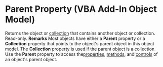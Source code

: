 
# Parent Property (VBA Add-In Object Model)



Returns the object or [collection](b8bdf64f-5920-1ae9-16d0-b26d09524a30.md) that contains another object or collection. Read-only.
 **Remarks**
Most objects have either a  **Parent** property or a **Collection** property that points to the object's parent object in this object model. The **Collection** property is used if the parent object is a collection.
Use the  **Parent** property to access the[properties](b8bdf64f-5920-1ae9-16d0-b26d09524a30.md), [methods](b8bdf64f-5920-1ae9-16d0-b26d09524a30.md), and [controls](b8bdf64f-5920-1ae9-16d0-b26d09524a30.md) of an object's parent object.
